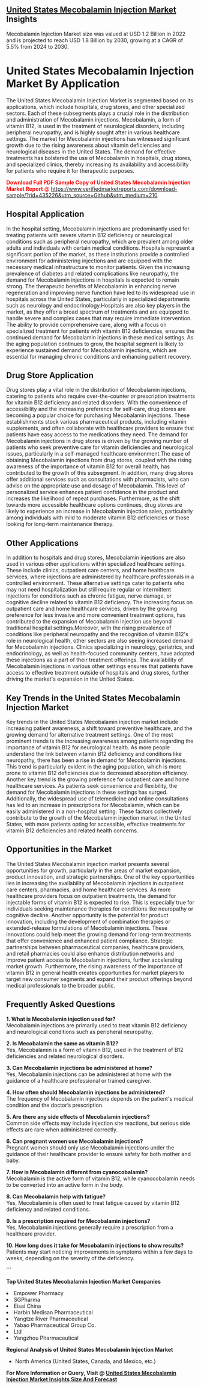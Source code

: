 <h2><a href="https://www.verifiedmarketreports.com/download-sample/?rid=435226&amp;utm_source=Github&amp;utm_medium=210" target="_blank">United States Mecobalamin Injection Market</a> Insights</h2><p>Mecobalamin Injection Market size was valued at USD 1.2 Billion in 2022 and is projected to reach USD 1.8 Billion by 2030, growing at a CAGR of 5.5% from 2024 to 2030.</p><p><h1>United States Mecobalamin Injection Market By Application</h1><p>The United States Mecobalamin Injection Market is segmented based on its applications, which include hospitals, drug stores, and other specialized sectors. Each of these subsegments plays a crucial role in the distribution and administration of Mecobalamin injections. Mecobalamin, a form of vitamin B12, is used in the treatment of neurological disorders, including peripheral neuropathy, and is highly sought after in various healthcare settings. The market for Mecobalamin injections has witnessed significant growth due to the rising awareness about vitamin deficiencies and neurological diseases in the United States. The demand for effective treatments has bolstered the use of Mecobalamin in hospitals, drug stores, and specialized clinics, thereby increasing its availability and accessibility for patients who require it for therapeutic purposes. <p><span class=""><span style="color: #ff0000;"><strong>Download Full PDF Sample Copy of United States Mecobalamin Injection Market Report</strong> @ </span><a href="https://www.verifiedmarketreports.com/download-sample/?rid=435226&amp;utm_source=Github&amp;utm_medium=210" target="_blank">https://www.verifiedmarketreports.com/download-sample/?rid=435226&amp;utm_source=Github&amp;utm_medium=210</a></span></p></p><h2>Hospital Application</h2><p>In the hospital setting, Mecobalamin injections are predominantly used for treating patients with severe vitamin B12 deficiency or neurological conditions such as peripheral neuropathy, which are prevalent among older adults and individuals with certain medical conditions. Hospitals represent a significant portion of the market, as these institutions provide a controlled environment for administering injections and are equipped with the necessary medical infrastructure to monitor patients. Given the increasing prevalence of diabetes and related complications like neuropathy, the demand for Mecobalamin injections in hospitals is expected to remain strong. The therapeutic benefits of Mecobalamin in enhancing nerve regeneration and improving nerve function have led to its widespread use in hospitals across the United States, particularly in specialized departments such as neurology and endocrinology.Hospitals are also key players in the market, as they offer a broad spectrum of treatments and are equipped to handle severe and complex cases that may require immediate intervention. The ability to provide comprehensive care, along with a focus on specialized treatment for patients with vitamin B12 deficiencies, ensures the continued demand for Mecobalamin injections in these medical settings. As the aging population continues to grow, the hospital segment is likely to experience sustained demand for Mecobalamin injections, which are essential for managing chronic conditions and enhancing patient recovery.</p><h2>Drug Store Application</h2><p>Drug stores play a vital role in the distribution of Mecobalamin injections, catering to patients who require over-the-counter or prescription treatments for vitamin B12 deficiency and related disorders. With the convenience of accessibility and the increasing preference for self-care, drug stores are becoming a popular choice for purchasing Mecobalamin injections. These establishments stock various pharmaceutical products, including vitamin supplements, and often collaborate with healthcare providers to ensure that patients have easy access to the medications they need. The demand for Mecobalamin injections in drug stores is driven by the growing number of patients who seek preventive care for vitamin deficiencies and neurological issues, particularly in a self-managed healthcare environment.The ease of obtaining Mecobalamin injections from drug stores, coupled with the rising awareness of the importance of vitamin B12 for overall health, has contributed to the growth of this subsegment. In addition, many drug stores offer additional services such as consultations with pharmacists, who can advise on the appropriate use and dosage of Mecobalamin. This level of personalized service enhances patient confidence in the product and increases the likelihood of repeat purchases. Furthermore, as the shift towards more accessible healthcare options continues, drug stores are likely to experience an increase in Mecobalamin injection sales, particularly among individuals with mild to moderate vitamin B12 deficiencies or those looking for long-term maintenance therapy.</p><h2>Other Applications</h2><p>In addition to hospitals and drug stores, Mecobalamin injections are also used in various other applications within specialized healthcare settings. These include clinics, outpatient care centers, and home healthcare services, where injections are administered by healthcare professionals in a controlled environment. These alternative settings cater to patients who may not need hospitalization but still require regular or intermittent injections for conditions such as chronic fatigue, nerve damage, or cognitive decline related to vitamin B12 deficiency. The increasing focus on outpatient care and home healthcare services, driven by the growing preference for less invasive and more convenient treatment options, has contributed to the expansion of Mecobalamin injection use beyond traditional hospital settings.Moreover, with the rising prevalence of conditions like peripheral neuropathy and the recognition of vitamin B12's role in neurological health, other sectors are also seeing increased demand for Mecobalamin injections. Clinics specializing in neurology, geriatrics, and endocrinology, as well as health-focused community centers, have adopted these injections as a part of their treatment offerings. The availability of Mecobalamin injections in various other settings ensures that patients have access to effective treatment outside of hospitals and drug stores, further driving the market's expansion in the United States.</p><h2>Key Trends in the United States Mecobalamin Injection Market</h2><p>Key trends in the United States Mecobalamin injection market include increasing patient awareness, a shift toward preventive healthcare, and the growing demand for alternative treatment settings. One of the most prominent trends is the increasing awareness among patients regarding the importance of vitamin B12 for neurological health. As more people understand the link between vitamin B12 deficiency and conditions like neuropathy, there has been a rise in demand for Mecobalamin injections. This trend is particularly evident in the aging population, which is more prone to vitamin B12 deficiencies due to decreased absorption efficiency. Another key trend is the growing preference for outpatient care and home healthcare services. As patients seek convenience and flexibility, the demand for Mecobalamin injections in these settings has surged. Additionally, the widespread use of telemedicine and online consultations has led to an increase in prescriptions for Mecobalamin, which can be easily administered in a non-hospital setting. These factors collectively contribute to the growth of the Mecobalamin injection market in the United States, with more patients opting for accessible, effective treatments for vitamin B12 deficiencies and related health concerns.</p><h2>Opportunities in the Market</h2><p>The United States Mecobalamin injection market presents several opportunities for growth, particularly in the areas of market expansion, product innovation, and strategic partnerships. One of the key opportunities lies in increasing the availability of Mecobalamin injections in outpatient care centers, pharmacies, and home healthcare services. As more healthcare providers focus on outpatient treatments, the demand for injectable forms of vitamin B12 is expected to rise. This is especially true for individuals seeking maintenance therapies for conditions like neuropathy or cognitive decline. Another opportunity is the potential for product innovation, including the development of combination therapies or extended-release formulations of Mecobalamin injections. These innovations could help meet the growing demand for long-term treatments that offer convenience and enhanced patient compliance. Strategic partnerships between pharmaceutical companies, healthcare providers, and retail pharmacies could also enhance distribution networks and improve patient access to Mecobalamin injections, further accelerating market growth. Furthermore, the rising awareness of the importance of vitamin B12 in general health creates opportunities for market players to target new consumer segments and expand their product offerings beyond medical professionals to the broader public.</p><h2>Frequently Asked Questions</h2><p><b>1. What is Mecobalamin injection used for?</b><br>Mecobalamin injections are primarily used to treat vitamin B12 deficiency and neurological conditions such as peripheral neuropathy.</p><p><b>2. Is Mecobalamin the same as vitamin B12?</b><br>Yes, Mecobalamin is a form of vitamin B12, used in the treatment of B12 deficiencies and related neurological disorders.</p><p><b>3. Can Mecobalamin injections be administered at home?</b><br>Yes, Mecobalamin injections can be administered at home with the guidance of a healthcare professional or trained caregiver.</p><p><b>4. How often should Mecobalamin injections be administered?</b><br>The frequency of Mecobalamin injections depends on the patient's medical condition and the doctor’s prescription.</p><p><b>5. Are there any side effects of Mecobalamin injections?</b><br>Common side effects may include injection site reactions, but serious side effects are rare when administered correctly.</p><p><b>6. Can pregnant women use Mecobalamin injections?</b><br>Pregnant women should only use Mecobalamin injections under the guidance of their healthcare provider to ensure safety for both mother and baby.</p><p><b>7. How is Mecobalamin different from cyanocobalamin?</b><br>Mecobalamin is the active form of vitamin B12, while cyanocobalamin needs to be converted into an active form in the body.</p><p><b>8. Can Mecobalamin help with fatigue?</b><br>Yes, Mecobalamin is often used to treat fatigue caused by vitamin B12 deficiency and related conditions.</p><p><b>9. Is a prescription required for Mecobalamin injections?</b><br>Yes, Mecobalamin injections generally require a prescription from a healthcare provider.</p><p><b>10. How long does it take for Mecobalamin injections to show results?</b><br>Patients may start noticing improvements in symptoms within a few days to weeks, depending on the severity of the deficiency.</p>```</p><p><strong>Top United States Mecobalamin Injection Market Companies</strong></p><div data-test-id=""><p><li>Empower Pharmacy</li><li> SGPharma</li><li> Eisai China</li><li> Harbin Medisan Pharmaceutical</li><li> Yangtze River Pharmaceutical</li><li> Yabao Pharmaceutical Group Co.</li><li> Ltd</li><li> Yangzhou Pharmaceutical</li></p><div><strong>Regional Analysis of&nbsp;United States Mecobalamin Injection Market</strong></div><ul><li dir="ltr"><p dir="ltr">North America&nbsp;(United States, Canada, and Mexico, etc.)</p></li></ul><p><strong>For More Information or Query, Visit @&nbsp;</strong><strong><a href="https://www.verifiedmarketreports.com/product/mecobalamin-injection-market/?utm_source=Github&amp;utm_medium=210" target="_blank">United States Mecobalamin Injection Market Insights Size And Forecast</a></strong></p></div>
